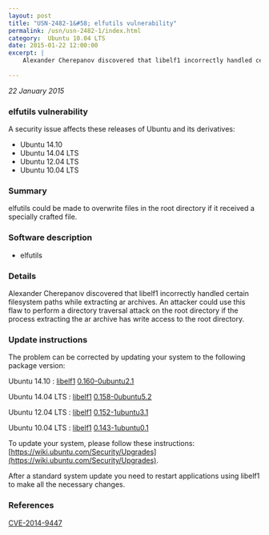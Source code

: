 ```yaml
---
layout: post
title: "USN-2482-1&#58; elfutils vulnerability"
permalink: /usn/usn-2482-1/index.html
category:  Ubuntu 10.04 LTS
date: 2015-01-22 12:00:00
excerpt: |
    Alexander Cherepanov discovered that libelf1 incorrectly handled certain filesystem paths while extracting ar archives. An attacker could use this flaw to perform a directory traversal attack on the root directory if the process extracting the ar archive has write access to the root directory. 
    
--- 
```

 
 

*22 January 2015*

### elfutils vulnerability

A security issue affects these releases of Ubuntu and its derivatives:

* Ubuntu 14.10
* Ubuntu 14.04 LTS
* Ubuntu 12.04 LTS
* Ubuntu 10.04 LTS

### Summary

elfutils could be made to overwrite files in the root directory if it received a specially crafted file.

### Software description

* elfutils 

### Details

Alexander Cherepanov discovered that libelf1 incorrectly handled certain filesystem paths while extracting ar archives. An attacker could use this flaw to perform a directory traversal attack on the root directory if the process extracting the ar archive has write access to the root directory. 

### Update instructions

The problem can be corrected by updating your system to the following package version:

Ubuntu 14.10
 : [libelf1](https://launchpad.net/ubuntu/+source/elfutils) <span> [0.160-0ubuntu2.1](https://launchpad.net/ubuntu/+source/elfutils/0.160-0ubuntu2.1) </span> 

Ubuntu 14.04 LTS
 : [libelf1](https://launchpad.net/ubuntu/+source/elfutils) <span> [0.158-0ubuntu5.2](https://launchpad.net/ubuntu/+source/elfutils/0.158-0ubuntu5.2) </span> 

Ubuntu 12.04 LTS
 : [libelf1](https://launchpad.net/ubuntu/+source/elfutils) <span> [0.152-1ubuntu3.1](https://launchpad.net/ubuntu/+source/elfutils/0.152-1ubuntu3.1) </span> 

Ubuntu 10.04 LTS
 : [libelf1](https://launchpad.net/ubuntu/+source/elfutils) <span> [0.143-1ubuntu0.1](https://launchpad.net/ubuntu/+source/elfutils/0.143-1ubuntu0.1) </span> 

To update your system, please follow these instructions: [https://wiki.ubuntu.com/Security/Upgrades](https://wiki.ubuntu.com/Security/Upgrades).

After a standard system update you need to restart applications using libelf1 to make all the necessary changes. 

### References

 
 [CVE-2014-9447](http://people.ubuntu.com/~ubuntu-security/cve/CVE-2014-9447)
 

